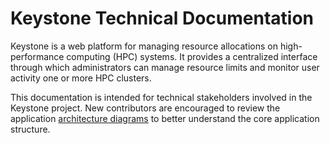 # Keystone Technical Documentation

Keystone is a web platform for managing resource allocations on high-performance computing (HPC) systems.
It provides a centralized interface through which administrators can manage resource limits and monitor user activity one or more HPC clusters.

This documentation is intended for technical stakeholders involved in the Keystone project.
New contributors are encouraged to review the application [architecture diagrams](architecture.md) to better understand the core application structure.

